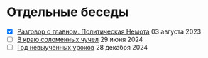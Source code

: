 # Отдельные беседы

- [x] [Разговор о главном. Политическая Немота](polit_nemota.md) 03 августа 2023
- [ ] [В краю соломенных чучел](straw_man.md) 29 июня 2024
- [ ] [Год невыученных уроков](year2024.md) 28 декабря 2024
